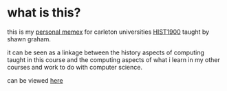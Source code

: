 
# **what is this?**

this is my [personal memex](https://en.wikipedia.org/wiki/Memex) for carleton universities [HIST1900](https://shawngraham.github.io/hist1900/) taught by shawn graham.

it can be seen as a linkage between the history aspects of computing taught in this course and the computing aspects of what i learn in my other courses and work to do with computer science.

can be viewed [here](https://jmcn99.github.io/hist1900-memex/)
